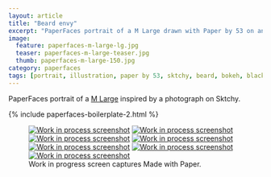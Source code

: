 ```yaml
---
layout: article
title: "Beard envy"
excerpt: "PaperFaces portrait of a M Large drawn with Paper by 53 on an iPad."
image: 
  feature: paperfaces-m-large-lg.jpg
  teaser: paperfaces-m-large-teaser.jpg
  thumb: paperfaces-m-large-150.jpg
category: paperfaces
tags: [portrait, illustration, paper by 53, sktchy, beard, bokeh, black and white]
---
```


PaperFaces portrait of a [M Large](http://sktchy.com/0qfVg) inspired by a photograph on Sktchy.

{% include paperfaces-boilerplate-2.html %}

<figure class="third">
  <a href="{{ site.url }}/images/paperfaces-m-large-process-1-lg.jpg"><img src="{{ site.url }}/images/paperfaces-m-large-process-1-600.jpg" alt="Work in process screenshot"></a>
  <a href="{{ site.url }}/images/paperfaces-m-large-process-2-lg.jpg"><img src="{{ site.url }}/images/paperfaces-m-large-process-2-600.jpg" alt="Work in process screenshot"></a>
  <a href="{{ site.url }}/images/paperfaces-m-large-process-3-lg.jpg"><img src="{{ site.url }}/images/paperfaces-m-large-process-3-600.jpg" alt="Work in process screenshot"></a>
  <a href="{{ site.url }}/images/paperfaces-m-large-process-4-lg.jpg"><img src="{{ site.url }}/images/paperfaces-m-large-process-4-600.jpg" alt="Work in process screenshot"></a>
  <a href="{{ site.url }}/images/paperfaces-m-large-process-5-lg.jpg"><img src="{{ site.url }}/images/paperfaces-m-large-process-5-600.jpg" alt="Work in process screenshot"></a>
  <a href="{{ site.url }}/images/paperfaces-m-large-process-6-lg.jpg"><img src="{{ site.url }}/images/paperfaces-m-large-process-6-600.jpg" alt="Work in process screenshot"></a>
  <a href="{{ site.url }}/images/paperfaces-m-large-process-7-lg.jpg"><img src="{{ site.url }}/images/paperfaces-m-large-process-7-600.jpg" alt="Work in process screenshot"></a>
  <figcaption>Work in progress screen captures Made with Paper.</figcaption>
</figure>
